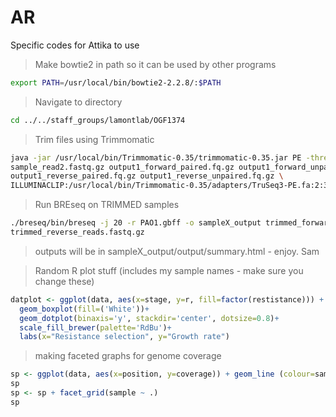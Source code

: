 # AR
Specific codes for Attika to use


> Make bowtie2 in path so it can be used by other programs

```bash
export PATH=/usr/local/bin/bowtie2-2.2.8/:$PATH

```

> Navigate to directory

```bash
cd ../../staff_groups/lamontlab/OGF1374

```

>Trim files using Trimmomatic

```bash
java -jar /usr/local/bin/Trimmomatic-0.35/trimmomatic-0.35.jar PE -threads 20 -phred33 sample_read1.fastq.gz \
sample_read2.fastq.gz output1_forward_paired.fq.gz output1_forward_unpaired.fq.gz \
output1_reverse_paired.fq.gz output1_reverse_unpaired.fq.gz \
ILLUMINACLIP:/usr/local/bin/Trimmomatic-0.35/adapters/TruSeq3-PE.fa:2:30:10 LEADING:5 TRAILING:5 SLIDINGWINDOW:4:20 MINLEN:20

```

> Run BREseq on TRIMMED samples

```bash
./breseq/bin/breseq -j 20 -r PAO1.gbff -o sampleX_output trimmed_forward_reads.fastq.gz \
trimmed_reverse_reads.fastq.gz

```

>outputs will be in sampleX_output/output/summary.html - enjoy. Sam


>Random R plot stuff (includes my sample names - make sure you change these)

```R
datplot <- ggplot(data, aes(x=stage, y=r, fill=factor(restistance))) +
  geom_boxplot(fill=('White'))+
  geom_dotplot(binaxis='y', stackdir='center', dotsize=0.8)+
  scale_fill_brewer(palette='RdBu')+
  labs(x="Resistance selection", y="Growth rate")

```

>making faceted graphs for genome coverage

```R
sp <- ggplot(data, aes(x=position, y=coverage)) + geom_line (colour=sample, group=sample)
sp
sp <- sp + facet_grid(sample ~ .)
sp

```



